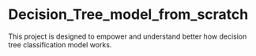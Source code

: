 # Decision_Tree_model_from_scratch
This project is designed to empower and understand better how decision tree classification model works.
